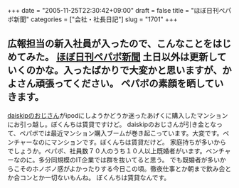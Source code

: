 +++
date = "2005-11-25T22:30:42+09:00"
draft = false
title = "ほぼ日刊ペパボ新聞"
categories = ["会社・社長日記"]
slug = "1701"
+++

広報担当の新入社員が入ったので、こんなことをはじめてみた。
<a href="http://paperboy.jugem.jp" target="_blank">ほぼ日刊ペパボ新聞</a>
土日以外は更新していくのかな。入ったばかりで大変かと思いますが、かよさん頑張ってください。
ペパボの素顔を晒していきます。
--
<a href="http://daiskip.com/" target="_blank">daiskipのおじさん</a>がipodにしようかどうか迷ったあげくに購入したマンションにお引っ越し。ぼくんちは賃貸ですけど。
daiskipのおじさんが引き金となって、ペパボでは最近マンション購入ブームが巻き起こっています。大変です。ベンチャーなのにマンションです。ぼくんちは賃貸だけど。
家庭持ちが多いからでしょうか。ペパボ、社員数７０人のうち１０人以上既婚者がいます。ベンチャーなのに。多分同規模のIT企業では群を抜いてると思う。
でも既婚者が多いからこそのホノボノ感がよかったりする今日この頃。徹夜仕事とか朝まで飲み会とか合コンとか一切ないもんね。
ぼくんちは賃貸なんです。
